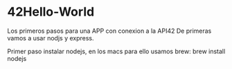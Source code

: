 # 42Hello-World
Los primeros pasos para una APP con conexion a la API42
De primeras vamos a usar nodjs y express.

  Primer paso instalar nodejs, en los macs para ello usamos brew:
    brew install nodejs
